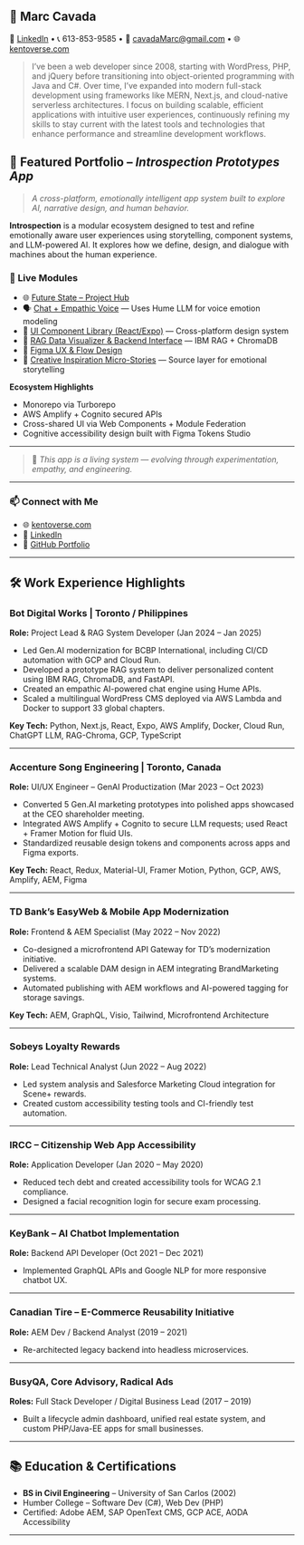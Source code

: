## 👋 Marc Cavada
🔗 [LinkedIn](https://linkedin.com/in/marc-cavada) • 📞 613-853-9585 • 📧 cavadaMarc@gmail.com • 🌐 [kentoverse.com](https://kentoverse.com)

> I’ve been a web developer since 2008, starting with WordPress, PHP, and jQuery before transitioning into object-oriented programming with Java and C#. Over time, I’ve expanded into modern full-stack development using frameworks like MERN, Next.js, and cloud-native serverless architectures. I focus on building scalable, efficient applications with intuitive user experiences, continuously refining my skills to stay current with the latest tools and technologies that enhance performance and streamline development workflows.


## 🧠 Featured Portfolio – *Introspection Prototypes App*
> *A cross-platform, emotionally intelligent app system built to explore AI, narrative design, and human behavior.*

**Introspection** is a modular ecosystem designed to test and refine emotionally aware user experiences using storytelling, component systems, and LLM-powered AI. It explores how we define, design, and dialogue with machines about the human experience.

### 🔗 Live Modules
- 🌐 [Future State – Project Hub](https://kentoverse.com)
- 🗣️ [Chat + Empathic Voice](https://kentoverse.com) — Uses Hume LLM for voice emotion modeling
- 🧩 [UI Component Library (React/Expo)](https://kentoverse.com) — Cross-platform design system
- 🧠 [RAG Data Visualizer & Backend Interface](https://kentoverse.com) — IBM RAG + ChromaDB
- 🎨 [Figma UX & Flow Design](https://www.figma.com/design/rpOWEpy2kFjHkXuRE7Ftn9/Introspection?node-id=0-1&t=nHN4M23Hfsi36QgQ-1)
- 📖 [Creative Inspiration Micro-Stories](https://migwapa.com) — Source layer for emotional storytelling

**Ecosystem Highlights**
- Monorepo via Turborepo
- AWS Amplify + Cognito secured APIs
- Cross-shared UI via Web Components + Module Federation
- Cognitive accessibility design built with Figma Tokens Studio

---

> 🚀 *This app is a living system — evolving through experimentation, empathy, and engineering.*

---

### 📫 Connect with Me
- 🌐 [kentoverse.com](https://kentoverse.com)
- 🔗 [LinkedIn](https://linkedin.com/in/marc-cavada)
- 🧠 [GitHub Portfolio](https://github.com/kentoverse)

---

## 🛠️ Work Experience Highlights

### Bot Digital Works | Toronto / Philippines  
**Role:** Project Lead & RAG System Developer (Jan 2024 – Jan 2025)

- Led Gen.AI modernization for BCBP International, including CI/CD automation with GCP and Cloud Run.
- Developed a prototype RAG system to deliver personalized content using IBM RAG, ChromaDB, and FastAPI.
- Created an empathic AI-powered chat engine using Hume APIs.
- Scaled a multilingual WordPress CMS deployed via AWS Lambda and Docker to support 33 global chapters.

**Key Tech:** Python, Next.js, React, Expo, AWS Amplify, Docker, Cloud Run, ChatGPT LLM, RAG-Chroma, GCP, TypeScript

---

### Accenture Song Engineering | Toronto, Canada  
**Role:** UI/UX Engineer – GenAI Productization (Mar 2023 – Oct 2023)

- Converted 5 Gen.AI marketing prototypes into polished apps showcased at the CEO shareholder meeting.
- Integrated AWS Amplify + Cognito to secure LLM requests; used React + Framer Motion for fluid UIs.
- Standardized reusable design tokens and components across apps and Figma exports.

**Key Tech:** React, Redux, Material-UI, Framer Motion, Python, GCP, AWS, Amplify, AEM, Figma

---

### TD Bank’s EasyWeb & Mobile App Modernization  
**Role:** Frontend & AEM Specialist (May 2022 – Nov 2022)

- Co-designed a microfrontend API Gateway for TD’s modernization initiative.
- Delivered a scalable DAM design in AEM integrating BrandMarketing systems.
- Automated publishing with AEM workflows and AI-powered tagging for storage savings.

**Key Tech:** AEM, GraphQL, Visio, Tailwind, Microfrontend Architecture

---

### Sobeys Loyalty Rewards  
**Role:** Lead Technical Analyst (Jun 2022 – Aug 2022)
- Led system analysis and Salesforce Marketing Cloud integration for Scene+ rewards.
- Created custom accessibility testing tools and CI-friendly test automation.

---

### IRCC – Citizenship Web App Accessibility  
**Role:** Application Developer (Jan 2020 – May 2020)
- Reduced tech debt and created accessibility tools for WCAG 2.1 compliance.
- Designed a facial recognition login for secure exam processing.

---

### KeyBank – AI Chatbot Implementation  
**Role:** Backend API Developer (Oct 2021 – Dec 2021)
- Implemented GraphQL APIs and Google NLP for more responsive chatbot UX.

---

### Canadian Tire – E-Commerce Reusability Initiative  
**Role:** AEM Dev / Backend Analyst (2019 – 2021)
- Re-architected legacy backend into headless microservices.

---

### BusyQA, Core Advisory, Radical Ads  
**Roles:** Full Stack Developer / Digital Business Lead (2017 – 2019)
- Built a lifecycle admin dashboard, unified real estate system, and custom PHP/Java-EE apps for small businesses.

---

## 📚 Education & Certifications
- **BS in Civil Engineering** – University of San Carlos (2002)
- Humber College – Software Dev (C#), Web Dev (PHP)
- Certified: Adobe AEM, SAP OpenText CMS, GCP ACE, AODA Accessibility

---

